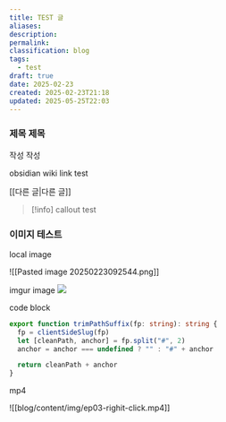 ```yaml
---
title: TEST 글
aliases: 
description: 
permalink: 
classification: blog
tags:
  - test
draft: true
date: 2025-02-23
created: 2025-02-23T21:18
updated: 2025-05-25T22:03
---
```


### 제목 제목

작성 작성

obsidian wiki link test

[[다른 글|다른 글]]

>[!info]
>callout test

### 이미지 테스트

local image

![[Pasted image 20250223092544.png]]

imgur image
![](https://i.imgur.com/0MQtKSP.png)

code block

```ts
export function trimPathSuffix(fp: string): string {
  fp = clientSideSlug(fp)
  let [cleanPath, anchor] = fp.split("#", 2)
  anchor = anchor === undefined ? "" : "#" + anchor

  return cleanPath + anchor
}
```

mp4

![[blog/content/img/ep03-righit-click.mp4]]
